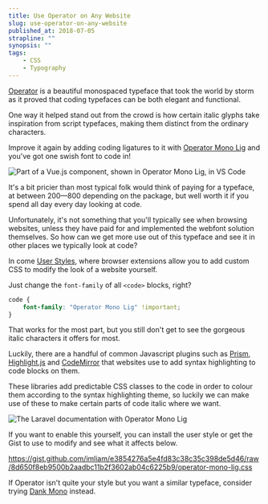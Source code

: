 ```yaml
---
title: Use Operator on Any Website
slug: use-operator-on-any-website
published_at: 2018-07-05
strapline: ""
synopsis: ""
tags:
    - CSS
    - Typography
---
```


[Operator](https://www.typography.com/fonts/operator/styles/) is a beautiful monospaced typeface that took the world by storm as it proved that coding typefaces can be both elegant and functional.

One way it helped stand out from the crowd is how certain italic glyphs take inspiration from script typefaces, making them distinct from the ordinary characters.

Improve it again by adding coding ligatures to it with [Operator Mono Lig](https://github.com/kiliman/operator-mono-lig) and you've got one swish font to code in!

![Part of a Vue.js component, shown in Operator Mono Lig, in VS Code](/images/articles/operator-in-vscode.png)

It's a bit pricier than most typical folk would think of paying for a typeface, at between $200  —$800 depending on the package, but well worth it if you spend all day every day looking at code.

Unfortunately, it's not something that you'll typically see when browsing websites, unless they have paid for and implemented the webfont solution themselves. So how can we get more use out of this typeface and see it in other places we typically look at code?

In come [User Styles](https://userstyles.org/), where browser extensions allow you to add custom CSS to modify the look of a website yourself.

Just change the `font-family` of all `<code>` blocks, right?

```css
code {
    font-family: "Operator Mono Lig" !important;
}
```

That works for the most part, but you still don't get to see the gorgeous italic characters it offers for most.

Luckily, there are a handful of common Javascript plugins such as [Prism](https://prismjs.com/), [Highlight.js](https://highlightjs.org/) and [CodeMirror](https://codemirror.net/) that websites use to add syntax highlighting to code blocks on them.

These libraries add predictable CSS classes to the code in order to colour them according to the syntax highlighting theme, so luckily we can make use of these to make certain parts of code italic where we want.

![The Laravel documentation with Operator Mono Lig](/images/articles/operator-on-laravel-com)

If you want to enable this yourself, you can install the user style or get the Gist to use to modify and see what it affects below.

<https://gist.github.com/imliam/e3854276a5e4fd83c38c35c398de5d46/raw/8d650f8eb9500b2aadbc11b2f3602ab04c6225b9/operator-mono-lig.css>

If Operator isn't quite your style but you want a similar typeface, consider trying [Dank Mono](https://dank.sh/) instead.

